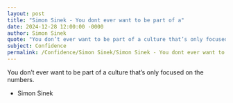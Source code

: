 ```yaml
---
layout: post
title: "Simon Sinek - You dont ever want to be part of a"
date: 2024-12-28 12:00:00 -0000
author: Simon Sinek
quote: "You don’t ever want to be part of a culture that’s only focused on the numbers."
subject: Confidence
permalink: /Confidence/Simon Sinek/Simon Sinek - You dont ever want to be part of a
---
```


You don’t ever want to be part of a culture that’s only focused on the numbers.

- Simon Sinek
